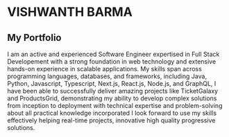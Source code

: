 # VISHWANTH BARMA

## My Portfolio

I am an active and experienced Software Engineer
expertised in Full Stack Developement with a strong
foundation in web technology and extensive hands-on
experience in scalable applications. My skills span
across programming languages, databases, and frameworks,
including Java, Python, Javascript, Typescript, Next.js,
React.js, Node.js, and GraphQL, I have been able to
successfully deliver amazing projects like TicketGalaxy
and ProductsGrid, demonstrating my ability to develop
complex solutions from inception to deployment with
technical expertise and problem-solving about all
practical knowledge incorporated I look forward to use
my skills effectively helping real-time projects,
innovative high quality progressive solutions.
